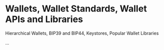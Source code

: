 # Wallets, Wallet Standards, Wallet APIs and Libraries

Hierarchical Wallets, BIP39 and BIP44, Keystores, Popular Wallet Libraries

...
